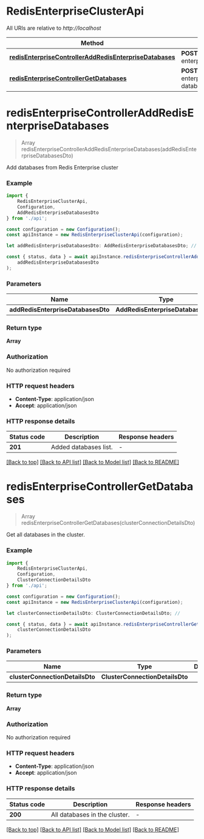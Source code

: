 # RedisEnterpriseClusterApi

All URIs are relative to *http://localhost*

|Method | HTTP request | Description|
|------------- | ------------- | -------------|
|[**redisEnterpriseControllerAddRedisEnterpriseDatabases**](#redisenterprisecontrolleraddredisenterprisedatabases) | **POST** /api/redis-enterprise/cluster/databases | |
|[**redisEnterpriseControllerGetDatabases**](#redisenterprisecontrollergetdatabases) | **POST** /api/redis-enterprise/cluster/get-databases | |

# **redisEnterpriseControllerAddRedisEnterpriseDatabases**
> Array<AddRedisEnterpriseDatabaseResponse> redisEnterpriseControllerAddRedisEnterpriseDatabases(addRedisEnterpriseDatabasesDto)

Add databases from Redis Enterprise cluster

### Example

```typescript
import {
    RedisEnterpriseClusterApi,
    Configuration,
    AddRedisEnterpriseDatabasesDto
} from './api';

const configuration = new Configuration();
const apiInstance = new RedisEnterpriseClusterApi(configuration);

let addRedisEnterpriseDatabasesDto: AddRedisEnterpriseDatabasesDto; //

const { status, data } = await apiInstance.redisEnterpriseControllerAddRedisEnterpriseDatabases(
    addRedisEnterpriseDatabasesDto
);
```

### Parameters

|Name | Type | Description  | Notes|
|------------- | ------------- | ------------- | -------------|
| **addRedisEnterpriseDatabasesDto** | **AddRedisEnterpriseDatabasesDto**|  | |


### Return type

**Array<AddRedisEnterpriseDatabaseResponse>**

### Authorization

No authorization required

### HTTP request headers

 - **Content-Type**: application/json
 - **Accept**: application/json


### HTTP response details
| Status code | Description | Response headers |
|-------------|-------------|------------------|
|**201** | Added databases list. |  -  |

[[Back to top]](#) [[Back to API list]](../README.md#documentation-for-api-endpoints) [[Back to Model list]](../README.md#documentation-for-models) [[Back to README]](../README.md)

# **redisEnterpriseControllerGetDatabases**
> Array<RedisEnterpriseDatabase> redisEnterpriseControllerGetDatabases(clusterConnectionDetailsDto)

Get all databases in the cluster.

### Example

```typescript
import {
    RedisEnterpriseClusterApi,
    Configuration,
    ClusterConnectionDetailsDto
} from './api';

const configuration = new Configuration();
const apiInstance = new RedisEnterpriseClusterApi(configuration);

let clusterConnectionDetailsDto: ClusterConnectionDetailsDto; //

const { status, data } = await apiInstance.redisEnterpriseControllerGetDatabases(
    clusterConnectionDetailsDto
);
```

### Parameters

|Name | Type | Description  | Notes|
|------------- | ------------- | ------------- | -------------|
| **clusterConnectionDetailsDto** | **ClusterConnectionDetailsDto**|  | |


### Return type

**Array<RedisEnterpriseDatabase>**

### Authorization

No authorization required

### HTTP request headers

 - **Content-Type**: application/json
 - **Accept**: application/json


### HTTP response details
| Status code | Description | Response headers |
|-------------|-------------|------------------|
|**200** | All databases in the cluster. |  -  |

[[Back to top]](#) [[Back to API list]](../README.md#documentation-for-api-endpoints) [[Back to Model list]](../README.md#documentation-for-models) [[Back to README]](../README.md)


